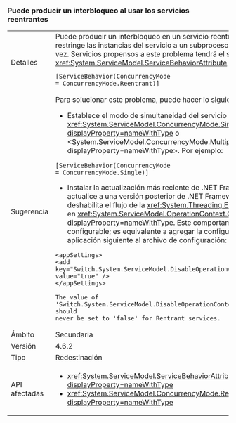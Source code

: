 ### <a name="deadlock-may-result-when-using-reentrant-services"></a>Puede producir un interbloqueo al usar los servicios reentrantes

|   |   |
|---|---|
|Detalles|Puede producir un interbloqueo en un servicio reentrante, que restringe las instancias del servicio a un subproceso de ejecución a la vez. Servicios propensos a este problema tendrá el siguiente <xref:System.ServiceModel.ServiceBehaviorAttribute> en su código:<pre><code class="language-csharp">[ServiceBehavior(ConcurrencyMode = ConcurrencyMode.Reentrant)]&#13;&#10;</code></pre>|
|Sugerencia|Para solucionar este problema, puede hacer lo siguiente:<ul><li>Establece el modo de simultaneidad del servicio en <xref:System.ServiceModel.ConcurrencyMode.Single?displayProperty=nameWithType> o &lt;System.ServiceModel.ConcurrencyMode.Multiple?displayProperty=nameWithType&gt;. Por ejemplo:</li></ul><pre><code class="language-csharp">[ServiceBehavior(ConcurrencyMode = ConcurrencyMode.Single)]&#13;&#10;</code></pre><ul><li>Instalar la actualización más reciente de .NET Framework 4.6.2 o actualice a una versión posterior de .NET Framework. Esto deshabilita el flujo de la <xref:System.Threading.ExecutionContext> en <xref:System.ServiceModel.OperationContext.Current?displayProperty=nameWithType>. Este comportamiento es configurable; es equivalente a agregar la configuración de aplicación siguiente al archivo de configuración:</li></ul><pre><code class="language-xml">&lt;appSettings&gt;&#13;&#10;&lt;add key=&quot;Switch.System.ServiceModel.DisableOperationContextAsyncFlow&quot; value=&quot;true&quot; /&gt;&#13;&#10;&lt;/appSettings&gt;&#13;&#10;&#13;&#10;The value of &#39;Switch.System.ServiceModel.DisableOperationContextAsyncFlow&#39; should never be set to &#39;false&#39; for Rentrant services.&#13;&#10;</code></pre>|
|Ámbito|Secundaria|
|Versión|4.6.2|
|Tipo|Redestinación|
|API afectadas|<ul><li><xref:System.ServiceModel.ServiceBehaviorAttribute?displayProperty=nameWithType></li><li><xref:System.ServiceModel.ConcurrencyMode.Reentrant?displayProperty=nameWithType></li></ul>|

